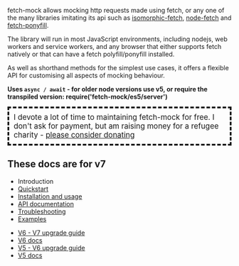 fetch-mock allows mocking http requests made using fetch, or any one of the many libraries imitating its api such as [isomorphic-fetch](https://www.npmjs.com/package/isomorphic-fetch), [node-fetch](https://www.npmjs.com/package/node-fetch) and [fetch-ponyfill](https://www.npmjs.com/package/fetch-ponyfill).

The library will run in most JavaScript environments, including nodejs, web workers and service workers, and any browser that either supports fetch natively or that can have a fetch polyfill/ponyfill installed.

As well as shorthand methods for the simplest use cases, it offers a flexible API for customising all aspects of mocking behaviour.

**Uses `async / await` - for older node versions use v5, or require the transpiled version: require('fetch-mock/es5/server')**

<div style="padding: 10px; border: 4px dashed; font-size: 1.2em;">
	I devote a lot of time to maintaining fetch-mock for free. I don't ask for payment, but am raising money for a refugee charity - <a href="https://www.justgiving.com/fundraising/rhys-evans-walk">please consider donating</a>
</div>

## These docs are for v7

- Introduction
- [Quickstart](/fetch-mock/quickstart)
- [Installation and usage ](/fetch-mock/installation)
- [API documentation](/fetch-mock/api)
- [Troubleshooting](/fetch-mock/troubleshooting)
- [Examples](/fetch-mock/examples)

* [V6 - V7 upgrade guide](/fetch-mock/v6-v7-upgrade)
* [V6 docs](/fetch-mock/v6)
* [V5 - V6 upgrade guide](/fetch-mock/v5-v6-upgrade)
* [V5 docs](/fetch-mock/v5)
